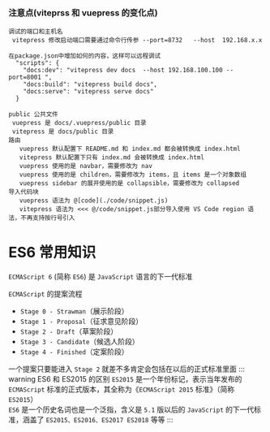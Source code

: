 ### 注意点(viteprss 和 vuepress  的变化点)
    调试的端口和主机名
     vitepress 修改启动端口需要通过命令行传参 --port=8732   --host  192.168.x.x
```
在package.json中增加如何的内容，这样可以远程调试
  "scripts": {
    "docs:dev": "vitepress dev docs  --host 192.168.100.100 --port=8001 ",
    "docs:build": "vitepress build docs",
    "docs:serve": "vitepress serve docs"
  }
```
    public 公共文件
     vuepress 是 docs/.vuepress/public 目录
     vitepress 是 docs/public 目录
    路由
       vuepress 默认配置下 README.md 和 index.md 都会被转换成 index.html
       vitepress 默认配置下只有 index.md 会被转换成 index.html
       vuepress 使用的是 navbar，需要修改为 nav
       vuepress 使用的是 children，需要修改为 items，且 items 是一个对象数组
       vuepress sidebar 的展开使用的是 collapsible，需要修改为 collapsed
    导入代码块
       vuepress 语法为 @[code](./code/snippet.js)
       vitepress 语法为 <<< @/code/snippet.js部分导入使用 VS Code region 语法，不再支持按行号引入
# ES6 常用知识

`ECMAScript 6` (简称 `ES6`) 是 `JavaScript` 语言的下一代标准

`ECMAScript` 的提案流程

- `Stage 0 - Strawman`（展示阶段）
- `Stage 1 - Proposal`（征求意见阶段）
- `Stage 2 - Draft`（草案阶段）
- `Stage 3 - Candidate`（候选人阶段）
- `Stage 4 - Finished`（定案阶段）

一个提案只要能进入 `Stage 2` 就差不多肯定会包括在以后的正式标准里面
::: warning ES6 和 ES2015 的区别
`ES2015` 是一个年份标记，表示当年发布的 `ECMAScript` 标准的正式版本，其全称为《`ECMAScript 2015` 标准》（简称 `ES2015`）<br>
`ES6` 是一个历史名词也是一个泛指，含义是 `5.1` 版以后的 `JavaScript` 的下一代标准，涵盖了 `ES2015、ES2016、ES2017 ES2018` 等等
:::